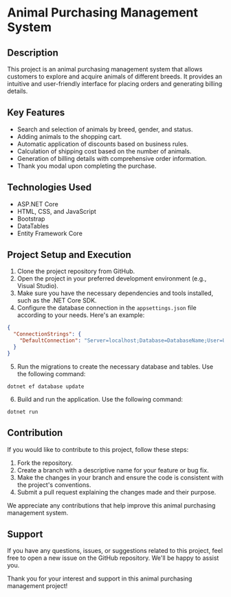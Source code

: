 # Animal Purchasing Management System


## Description
This project is an animal purchasing management system that allows customers to explore and acquire animals of different breeds. It provides an intuitive and user-friendly interface for placing orders and generating billing details.

## Key Features
- Search and selection of animals by breed, gender, and status.
- Adding animals to the shopping cart.
- Automatic application of discounts based on business rules.
- Calculation of shipping cost based on the number of animals.
- Generation of billing details with comprehensive order information.
- Thank you modal upon completing the purchase.

## Technologies Used
- ASP.NET Core
- HTML, CSS, and JavaScript
- Bootstrap
- DataTables
- Entity Framework Core

## Project Setup and Execution
1. Clone the project repository from GitHub.
2. Open the project in your preferred development environment (e.g., Visual Studio).
3. Make sure you have the necessary dependencies and tools installed, such as the .NET Core SDK.
4. Configure the database connection in the `appsettings.json` file according to your needs. Here's an example:

```json
{
  "ConnectionStrings": {
    "DefaultConnection": "Server=localhost;Database=DatabaseName;User=User;Password=Password;"
  }
}
```
5. Run the migrations to create the necessary database and tables. Use the following command:

```shell
dotnet ef database update
```

6. Build and run the application. Use the following command:

```shell
dotnet run
```

## Contribution
If you would like to contribute to this project, follow these steps:
1. Fork the repository.
2. Create a branch with a descriptive name for your feature or bug fix.
3. Make the changes in your branch and ensure the code is consistent with the project's conventions.
4. Submit a pull request explaining the changes made and their purpose.

We appreciate any contributions that help improve this animal purchasing management system.

## Support
If you have any questions, issues, or suggestions related to this project, feel free to open a new issue on the GitHub repository. We'll be happy to assist you.

Thank you for your interest and support in this animal purchasing management project!
